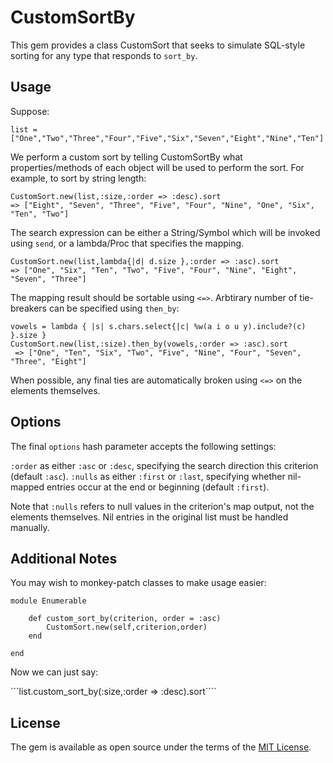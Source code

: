 # CustomSortBy

This gem provides a class CustomSort that seeks to simulate SQL-style sorting for any type that responds to `sort_by`.

## Usage

Suppose:

`list = ["One","Two","Three","Four","Five","Six","Seven","Eight","Nine","Ten"]`

We perform a custom sort by telling CustomSortBy what properties/methods of each object will be used to perform the sort. For example, to sort by string length:

```
CustomSort.new(list,:size,:order => :desc).sort
=> ["Eight", "Seven", "Three", "Five", "Four", "Nine", "One", "Six", "Ten", "Two"] 
```

The search expression can be either a String/Symbol which will be invoked using `send`, or a lambda/Proc that specifies the mapping.

```
CustomSort.new(list,lambda{|d| d.size },:order => :asc).sort
=> ["One", "Six", "Ten", "Two", "Five", "Four", "Nine", "Eight", "Seven", "Three"] 
```

The mapping result should be sortable using `<=>`. Arbtirary number of tie-breakers can be specified using `then_by`:

```
vowels = lambda { |s| s.chars.select{|c| %w(a i o u y).include?(c) }.size }
CustomSort.new(list,:size).then_by(vowels,:order => :asc).sort
 => ["One", "Ten", "Six", "Two", "Five", "Nine", "Four", "Seven", "Three", "Eight"] 
```

When possible, any final ties are automatically broken using `<=>` on the elements themselves.

## Options

The final `options` hash parameter accepts the following settings:

`:order` as either `:asc` or `:desc`, specifying the search direction this criterion (default `:asc`).
`:nulls` as either `:first` or `:last`, specifying whether nil-mapped entries occur at the end or beginning (default `:first`).

Note that `:nulls` refers to null values in the criterion's map output, not the elements themselves. Nil entries in the original list must be handled manually.

## Additional Notes

You may wish to monkey-patch classes to make usage easier:

```
module Enumerable

	def custom_sort_by(criterion, order = :asc)
		CustomSort.new(self,criterion,order)
	end

end
```

Now we can just say:

```list.custom_sort_by(:size,:order => :desc).sort````

## License

The gem is available as open source under the terms of the [MIT License](http://opensource.org/licenses/MIT).

